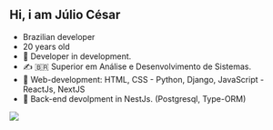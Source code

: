 ## Hi, i am Júlio César 
- Brazilian developer
- 20 years old
- 🔭 Developer in development.
- ✍ 🇧🇷 Superior em Análise e Desenvolvimento de Sistemas.
- 📖 Web-development: HTML, CSS - Python, Django, JavaScript - ReactJs, NextJS
- 📖 Back-end devolpment in NestJs. (Postgresql, Type-ORM)
 
<a href="https://www.linkedin.com/in/j%C3%BAlio-ara%C3%BAjo-348316234?lipi=urn%3Ali%3Apage%3Ad_flagship3_profile_view_base_contact_details%3Bprs09DpoR2GFvbq8OO%2Btbg%3D%3D" target="_blank"><img src="https://img.shields.io/badge/LinkedIn-0077B5?style=for-the-badge&logo=linkedin&logoColor=white">


